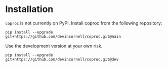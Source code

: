 
# Installation

`coproc` is not currently on PyPI. Install coproc from the following repository:

`pip install --upgrade git+https://github.com/devincornell/coproc.git@main`

Use the development version at your own risk.

`pip install --upgrade git+https://github.com/devincornell/coproc.git@dev`



